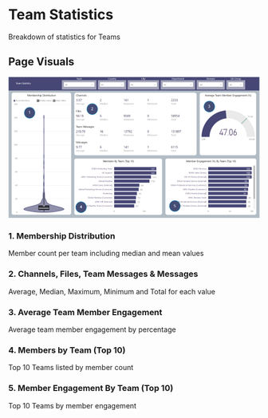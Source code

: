 # Team Statistics
Breakdown of statistics for Teams

## Page Visuals


![TeamStatistics](images/TeamStatistics.png)


### 1.	Membership Distribution
Member count per team including median and mean values

### 2.	Channels, Files, Team Messages & Messages
Average, Median, Maximum, Minimum and Total for each value

### 3.	Average Team Member Engagement
Average team member engagement by percentage

### 4.	Members by Team (Top 10)
Top 10 Teams listed by member count

### 5.	Member Engagement By Team (Top 10)
Top 10 Teams by member engagement